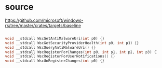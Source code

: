 # source

<https://github.com/microsoft/windows-rs/tree/master/crates/targets/baseline>

```c

void __stdcall WscGetAntiMalwareUri(int p0) {}
void __stdcall WscGetSecurityProviderHealth(int p0, int p1) {}
void __stdcall WscQueryAntiMalwareUri() {}
void __stdcall WscRegisterForChanges(int p0, int p1, int p2, int p3) {}
void __stdcall WscRegisterForUserNotifications() {}
void __stdcall WscUnRegisterChanges(int p0) {}

```
